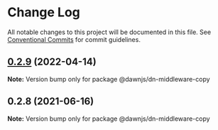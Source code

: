# Change Log

All notable changes to this project will be documented in this file.
See [Conventional Commits](https://conventionalcommits.org) for commit guidelines.

## [0.2.9](https://github.com/alibaba/dawn/compare/@dawnjs/dn-middleware-copy@0.2.8...@dawnjs/dn-middleware-copy@0.2.9) (2022-04-14)

**Note:** Version bump only for package @dawnjs/dn-middleware-copy

## 0.2.8 (2021-06-16)

**Note:** Version bump only for package @dawnjs/dn-middleware-copy
